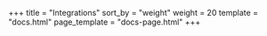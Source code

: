 +++
title = "Integrations"
sort_by = "weight"
weight = 20
template = "docs.html"
page_template = "docs-page.html"
+++